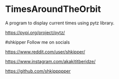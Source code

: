 # TimesAroundTheOrbit
A program to display current times using pytz library.


https://pypi.org/project/pytz/

#shkipper Follow me on socials

https://www.reddit.com/user/shkipper/

https://www.instagram.com/akakititberidze/

https://github.com/shkippppper
